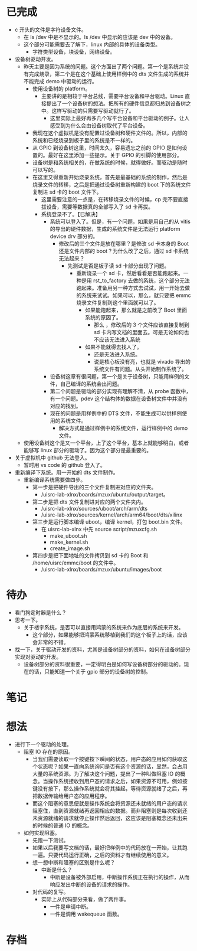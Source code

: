 # 已完成
- c 开头的文件是字符设备文件。
	- 在 ls /dev 中是不显示的。ls /dev 中显示的应该是 dev 中的设备。
	- 这个部分可能需要去了解下，linux 内部的具体的设备类型。
		- 字符类型设备，块设备，网络设备。
- 设备树驱动开发。
	- 昨天主要是因为系统的问题。这个方面出了两个问题。第一个是系统并没有完成烧录，第二个是在这个基础上使用样例中的 dts 文件生成的系统并不能完成 demo 中驱动的运行。
		- 使用设备树的 platform。
			- 主要讲的是相较于平台总线，需要平台设备和平台驱动。Linux 直接提出了一个设备树的想法。把所有的硬件信息都归总到设备树之中。这样写驱动的只需要写驱动就行了。
				- 这里实际上最好再多几个写平台设备和平台驱动的例子。让人感受到为什么会由设备树取代了平台设备。
		- 我现在这个虚拟机是没有配置过设备树和硬件文件的。所以，内部的系统和已经烧录到板子里的系统是不一样的。
		- 从 GPIO 到设备树这里，时间太久，容易遗忘之前的 GPIO 是如何设置的。最好在这里添加一些提示。关于 GPIO 的引脚的使用部分。
		- 设备树是和系统相关的，在做系统的时候，就得做好。而驱动是随时可以写的。
		- 在这里又得重新开始烧录系统，首先是最基础的系统的制作，然后是烧录文件的转移，之后是把通过设备树重新构建的 boot 下的系统文件复制进 sd 卡的 boot 文件下。
			- 这里需要注意的一点是，在转移烧录文件的时候，cp 完不要直接拔设备，需要等数据真的全部写入了 sd 卡再拔。
			- 系统登录不了。【已解决】
				- 系统可以登入了。但是，有一个问题，如果是用自己的从 vitis 的导出的硬件数据，生成的系统文件是无法运行 platform device drv 部分的。
					- 修改后的三个文件是放在哪里？是修改 sd 卡本身的 Boot 还是文件内部的 boot？为什么改了之后，通过 sd 卡系统无法起来？
						- 先测试是否是板子读 sd 卡部分出现了问题。
							- 重新烧录一个 sd 卡，然后看看是否能跑起来。一种是用 rst_to_factory 去做的系统，这个部分无法跑起来。准备用另一种方式去试试，用一开始去做的系统来试试。如果可以，那么，就只要把 emmc 烧录文件复制到这个里面就可以了。
								- 如果能跑起来，那么就是之前改了 Boot 里面系统的原因了。
									- 那么 ，修改后的 3 个文件应该直接复制到 sd 卡内写文档的里面去。可是无论如何也不应该无法进入系统
								- 如果不能就得去找人了。
									- 还是无法进入系统。
									- 说是核心板没有亮，也就是 vivado 导出的系统文件有问题。从头开始制作系统了。 
				- 设备树这章有很问题，第一个是关于设备树，只能用样例的文件，自己编译的系统会出问题。
				- 第二个问题是驱动的部分实现有理解不清，从 probe 函数中，有一个问题。pdev 这个结构体的数据在设备树文件中并没有对应的找到。
				- 现在的问题是用样例中的 DTS 文件，不能生成可以供样例使用的系统文件。
					- 解决方式是通过样例中的系统文件，运行样例中的 demo 文件。
	- 使用设备树这个是又一个平台，上了这个平台，基本上就能够明白，或者能够写 linux 部分的驱动了。因为这个部分是最重要的。
- 关于虚拟机中 github 无法登入。
	- 暂时用 vs code 的 github 登入了。
- 重新编译下系统。用一开始的 dts 文件制作。
	- 重新编译系统需要做四步。
		- 第一步是把硬件导出的三个文件复制进对应的文件夹。
			-  /uisrc-lab-xlnx/boards/mzux/ubuntu/output/target。
		- 第二步是把 dts 文件复制进对应的两个文件夹内。
			- /uisrc-lab-xlnx/sources/uboot/arch/arm/dts
			- /uisrc-lab-xlnx/sources/kernel/arch/arm64/boot/dts/xilinx
		- 第三步是运行脚本编译 uboot，编译 kernel，打包 boot.bin 文件。
			- 在 uisrc-lab-xlnx 中先 source script/mzuxcfg.sh
				- make_uboot.sh
				- make_kernel.sh
				- create_image.sh
		- 第四步是把下面地址的文件拷贝到 sd 卡的 Boot 和 /home/uisrc/emmc/boot 的文件中。
			- /uisrc-lab-xlnx/boards/mzux/ubuntu/images/boot
# 待办
- 看门狗定时器是什么？
- 思考一下。
	- 关于楼宇系统，是否可以直接用鸿蒙的系统来作为底层的系统来开发。
		- 这个部分，如果能够把鸿蒙系统移植到我们的这个板子上的话，应该会非常的不错。
- 找一下，关于驱动开发的资料，尤其是设备树部分的资料，如何在设备树部分实现对驱动的开发。
	- 设备树部分的资料很重要，一定得明白是如何写设备树部分的驱动的。现在的话，只能知道一个关于 gpio 部分的设备树的控制。
# 笔记

# 想法
- 进行下一个驱动的处理。
	- 阻塞 IO 存在的原因。
		- 当我们需要读取一个按键按下瞬间的状态，用户态的应用如何获取这个状态呢？如果一直向系统询问是否有这个资源的话，显然，会占用大量的系统资源。为了解决这个问题，提出了一种叫做阻塞 IO 的概念。当操作系统接收到用户态的请求之后，如果资源不可用，例如按键没有按下，那么操作系统就会将其挂起，等待资源就绪了之后，再把数据传输给用户态的应用程序。
		- 而这个阻塞的意思便就是操作系统会将资源还未就绪的用户态的请求阻塞住，直到资源就绪再返回相应的数据。而非阻塞则是每次收到还未资源就绪的请求就停止操作然后返回，这应该是阻塞概念还未出来的时候的普通 IO 的概念。
	- 如何实现阻塞。
		- 先跑一下测试。
		- 如果以后我要写文档的话，最好把样例中的代码放在一开始，让其跑一遍。只要代码运行正确，之后的资料才有继续使用的意义。
		- 想一想中断和阻塞的区别是什么呢？
			- 中断是什么？
				- 中断是设备被外部启用，中断操作系统正在执行的操作，从而响应发出中断的设备的请求的操作。
		- 对代码的复写。
			- 实际上从代码部分来看，做了两件事。
				- 一件是申请中断。
				- 一件是调用 wakequeue 函数。
# 存档